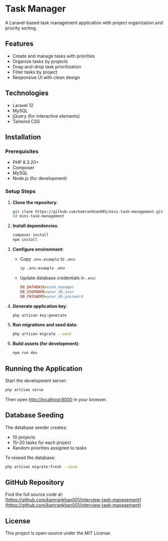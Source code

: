 # Task Manager

A Laravel-based task management application with project organization and priority sorting.

## Features

- Create and manage tasks with priorities
- Organize tasks by projects
- Drag-and-drop task prioritization
- Filter tasks by project
- Responsive UI with clean design

## Technologies

- Laravel 12
- MySQL
- jQuery (for interactive elements)
- Tailwind CSS

## Installation

### Prerequisites

- PHP 8.3.20+
- Composer
- MySQL
- Node.js (for development)

### Setup Steps

1. **Clone the repository**:
   ```bash
   git clone https://github.com/kamrankhan001/mini-task-management.git
   cd mini-task-management
   ```

2. **Install dependencies**:
   ```bash
   composer install
   npm install
   ```

3. **Configure environment**:

   - Copy `.env.example` to `.env`:
     ```bash
     cp .env.example .env
     ```

   - Update database credentials in `.env`:
     ```ini
     DB_DATABASE=task_manager
     DB_USERNAME=your_db_user
     DB_PASSWORD=your_db_password
     ```

4. **Generate application key**:
   ```bash
   php artisan key:generate
   ```

5. **Run migrations and seed data**:
   ```bash
   php artisan migrate --seed
   ```

6. **Build assets (for development)**:
   ```bash
   npm run dev
   ```

## Running the Application

Start the development server:

```bash
php artisan serve
```

Then open [http://localhost:8000](http://localhost:8000) in your browser.

## Database Seeding

The database seeder creates:

- 10 projects
- 15–20 tasks for each project
- Random priorities assigned to tasks

To reseed the database:

```bash
php artisan migrate:fresh --seed
```

## GitHub Repository

Find the full source code at:  
[https://github.com/kamrankhan001/interview-task-management](https://github.com/kamrankhan001/interview-task-management)

## License

This project is open-source under the MIT License.

